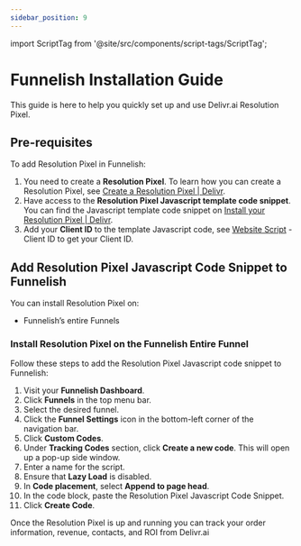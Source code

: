 ```yaml
---
sidebar_position: 9
---
```

import ScriptTag from '@site/src/components/script-tags/ScriptTag';

# Funnelish Installation Guide

This guide is here to help you quickly set up and use Delivr.ai Resolution Pixel.

## Pre-requisites

To add Resolution Pixel in Funnelish:

1. You need to create a **Resolution Pixel**. To learn how you can create a Resolution Pixel, see [Create a Resolution Pixel | Delivr](https://docs.delivr.ai/docs/resolution-pixel/create-a-pixel).
2. Have access to the **Resolution Pixel Javascript template code snippet**. You can find the Javascript template code snippet on [Install your Resolution Pixel | Delivr](https://docs.delivr.ai/docs/resolution-pixel/install-pixel#javascript-example).
3. Add your **Client ID** to the template Javascript code, see [Website Script](https://app.cdpresolution.com/administration/website-script) - Client ID to get your Client ID.

## Add Resolution Pixel Javascript Code Snippet to Funnelish

You can install Resolution Pixel on:
* Funnelish’s entire Funnels

### Install Resolution Pixel on the Funnelish Entire Funnel

Follow these steps to add the Resolution Pixel Javascript code snippet to Funnelish:

1. Visit your **Funnelish Dashboard**.
2. Click **Funnels** in the top menu bar.
3. Select the desired funnel.
4. Click the **Funnel Settings** icon in the bottom-left corner of the navigation bar.
5. Click **Custom Codes**.
6. Under **Tracking Codes** section, click **Create a new code**. This will open up a pop-up side window.
7. Enter a name for the script.
8. Ensure that **Lazy Load** is disabled.
9. In **Code placement**, select **Append to page head**.
10. In the code block, paste the Resolution Pixel Javascript Code Snippet.
11. Click **Create Code**.

Once the Resolution Pixel is up and running you can track your order information, revenue, contacts, and ROI from Delivr.ai
